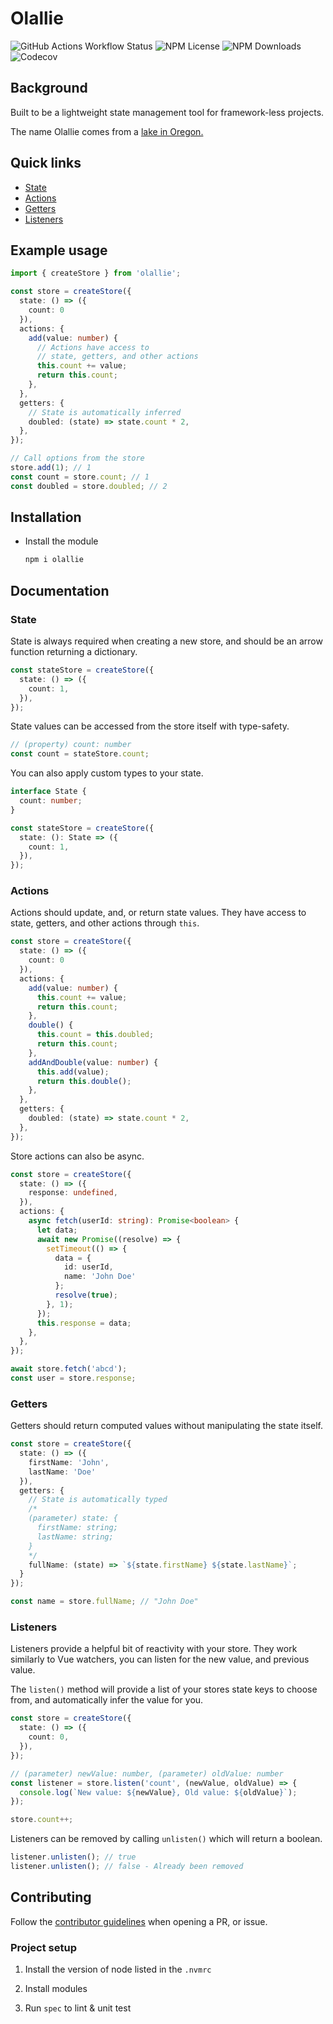 # Olallie

![GitHub Actions Workflow Status](https://github.com/AidanHibbard/olallie/actions/workflows/spec.yml/badge.svg?branch=main)
![NPM License](https://img.shields.io/npm/l/olallie)
![NPM Downloads](https://img.shields.io/npm/dw/olallie)
![Codecov](https://img.shields.io/codecov/c/github/aidanhibbard/olallie)



## Background

Built to be a lightweight state management tool for framework-less projects.

The name Olallie comes from a [lake in Oregon.](https://www.fs.usda.gov/recarea/mthood/recarea/?recid=52978)

## Quick links

- [State](#state)
- [Actions](#actions)
- [Getters](#getters)
- [Listeners](#listeners)

## Example usage

```ts
import { createStore } from 'olallie';

const store = createStore({
  state: () => ({
    count: 0
  }),
  actions: {
    add(value: number) {
      // Actions have access to
      // state, getters, and other actions
      this.count += value;
      return this.count;
    },
  },
  getters: {
    // State is automatically inferred
    doubled: (state) => state.count * 2,
  },
});

// Call options from the store
store.add(1); // 1
const count = store.count; // 1
const doubled = store.doubled; // 2
```

## Installation

- Install the module

  ```bash
  npm i olallie
  ```

## Documentation

### State

State is always required when creating a new store, and should be an arrow function returning a dictionary.

```ts
const stateStore = createStore({
  state: () => ({
    count: 1,
  }),
});
```

State values can be accessed from the store itself with type-safety.

```ts
// (property) count: number
const count = stateStore.count;
```

You can also apply custom types to your state.

```ts
interface State {
  count: number;
}

const stateStore = createStore({
  state: (): State => ({
    count: 1,
  }),
});
```

### Actions

Actions should update, and, or return state values. They have access to state, getters, and other actions through `this`.

```ts
const store = createStore({
  state: () => ({
    count: 0
  }),
  actions: {
    add(value: number) {
      this.count += value;
      return this.count;
    },
    double() {
      this.count = this.doubled;
      return this.count;
    },
    addAndDouble(value: number) {
      this.add(value);
      return this.double();
    },
  },
  getters: {
    doubled: (state) => state.count * 2,
  },
});
```

Store actions can also be async.

```ts
const store = createStore({
  state: () => ({
    response: undefined,
  }),
  actions: {
    async fetch(userId: string): Promise<boolean> {
      let data;
      await new Promise((resolve) => {
        setTimeout(() => {
          data = {
            id: userId,
            name: 'John Doe'
          };
          resolve(true);
        }, 1);
      });
      this.response = data;
    },
  },
});

await store.fetch('abcd');
const user = store.response;
```

### Getters

Getters should return computed values without manipulating the state itself.

```ts
const store = createStore({
  state: () => ({
    firstName: 'John',
    lastName: 'Doe'
  }),
  getters: {
    // State is automatically typed
    /*
    (parameter) state: {
      firstName: string;
      lastName: string;
    }
    */
    fullName: (state) => `${state.firstName} ${state.lastName}`;
  }
});

const name = store.fullName; // "John Doe"
```

### Listeners

Listeners provide a helpful bit of reactivity with your store. They work similarly to Vue watchers, you can listen for the new value, and previous value.

The `listen()` method will provide a list of your stores state keys to choose from, and automatically infer the value for you.

```ts
const store = createStore({
  state: () => ({
    count: 0,
  }),
});

// (parameter) newValue: number, (parameter) oldValue: number
const listener = store.listen('count', (newValue, oldValue) => {
  console.log(`New value: ${newValue}, Old value: ${oldValue}`);
});

store.count++;
```

Listeners can be removed by calling `unlisten()` which will return a boolean.

```ts
listener.unlisten(); // true
listener.unlisten(); // false - Already been removed 
```

## Contributing

Follow the [contributor guidelines](.github/contributing.md) when opening a PR, or issue.

### Project setup

1. Install the version of node listed in the `.nvmrc`

2. Install modules

3. Run `spec` to lint & unit test


